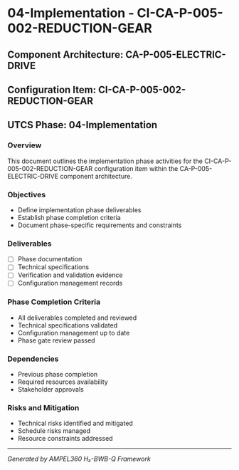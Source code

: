 # 04-Implementation - CI-CA-P-005-002-REDUCTION-GEAR

## Component Architecture: CA-P-005-ELECTRIC-DRIVE
## Configuration Item: CI-CA-P-005-002-REDUCTION-GEAR
## UTCS Phase: 04-Implementation

### Overview
This document outlines the implementation phase activities for the CI-CA-P-005-002-REDUCTION-GEAR configuration item within the CA-P-005-ELECTRIC-DRIVE component architecture.

### Objectives
- Define implementation phase deliverables
- Establish phase completion criteria
- Document phase-specific requirements and constraints

### Deliverables
- [ ] Phase documentation
- [ ] Technical specifications
- [ ] Verification and validation evidence
- [ ] Configuration management records

### Phase Completion Criteria
- All deliverables completed and reviewed
- Technical specifications validated
- Configuration management up to date
- Phase gate review passed

### Dependencies
- Previous phase completion
- Required resources availability
- Stakeholder approvals

### Risks and Mitigation
- Technical risks identified and mitigated
- Schedule risks managed
- Resource constraints addressed

---
*Generated by AMPEL360 H₂-BWB-Q Framework*
